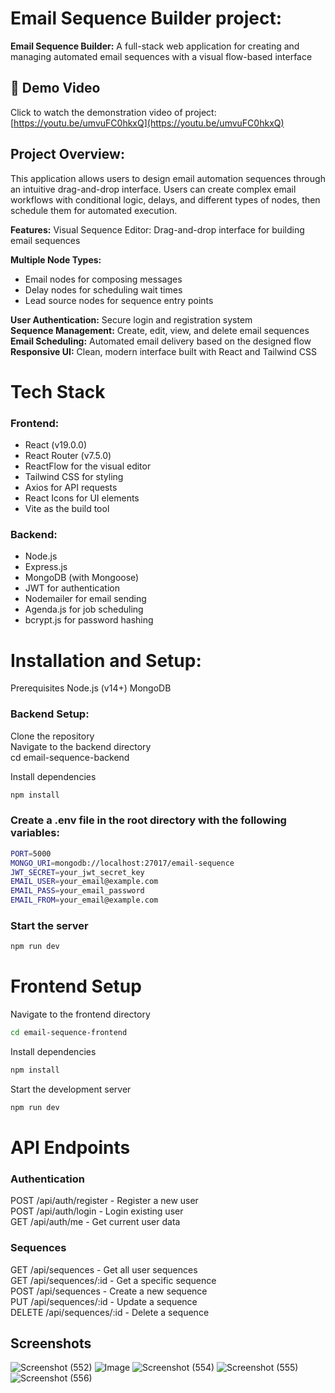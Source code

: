 # Email Sequence Builder project:

**Email Sequence Builder:**
A full-stack web application for creating and managing automated email sequences with a visual flow-based interface

## 🎥 Demo Video
Click to watch the demonstration video of project: [https://youtu.be/umvuFC0hkxQ](https://youtu.be/umvuFC0hkxQ)

## Project Overview:
This application allows users to design email automation sequences through an intuitive drag-and-drop interface. Users can create complex email workflows with conditional logic, delays, and different types of nodes, then schedule them for automated execution.

**Features:**
Visual Sequence Editor: Drag-and-drop interface for building email sequences

**Multiple Node Types:**
* Email nodes for composing messages
* Delay nodes for scheduling wait times
* Lead source nodes for sequence entry points

**User Authentication:** Secure login and registration system <br/>
**Sequence Management:** Create, edit, view, and delete email sequences <br/>
**Email Scheduling:** Automated email delivery based on the designed flow <br/>
**Responsive UI:** Clean, modern interface built with React and Tailwind CSS <br/>

# Tech Stack

### Frontend:
* React (v19.0.0)
* React Router (v7.5.0)
* ReactFlow for the visual editor
* Tailwind CSS for styling
* Axios for API requests
* React Icons for UI elements
* Vite as the build tool

### Backend:
* Node.js
* Express.js
* MongoDB (with Mongoose)
* JWT for authentication
* Nodemailer for email sending
* Agenda.js for job scheduling
* bcrypt.js for password hashing

# Installation and Setup:
Prerequisites
Node.js (v14+)
MongoDB

### Backend Setup: <br/>
Clone the repository <br/>
Navigate to the backend directory <br/>
cd email-sequence-backend <br/>

Install dependencies <br/>
```bash 
npm install
```

### Create a .env file in the root directory with the following variables:
```bash
PORT=5000
MONGO_URI=mongodb://localhost:27017/email-sequence
JWT_SECRET=your_jwt_secret_key
EMAIL_USER=your_email@example.com
EMAIL_PASS=your_email_password
EMAIL_FROM=your_email@example.com
```

### Start the server
```bash
npm run dev
```


# Frontend Setup
Navigate to the frontend directory 
```bash
cd email-sequence-frontend
```

Install dependencies
```bash
npm install
```

Start the development server
```bash
npm run dev
```

# API Endpoints
### Authentication
POST /api/auth/register - Register a new user <br/>
POST /api/auth/login - Login existing user <br/>
GET /api/auth/me - Get current user data <br/>

### Sequences
GET /api/sequences - Get all user sequences <br/>
GET /api/sequences/:id - Get a specific sequence <br/>
POST /api/sequences - Create a new sequence <br/>
PUT /api/sequences/:id - Update a sequence <br/>
DELETE /api/sequences/:id - Delete a sequence <br/>

## Screenshots
![Screenshot (552)](https://github.com/user-attachments/assets/853ef34e-36c1-4faa-bf50-2f1a2862d574)
![Image](https://github.com/user-attachments/assets/f04e9454-09ec-47f8-9fbd-78b58d250e23)
![Screenshot (554)](https://github.com/user-attachments/assets/fa6c1709-5586-4cb0-91a2-0e5ba9881754)
![Screenshot (555)](https://github.com/user-attachments/assets/1955dc5f-ba60-41c3-866c-9309c8740b84)
![Screenshot (556)](https://github.com/user-attachments/assets/97f7adac-e815-45a2-8c93-11831c517d44)


